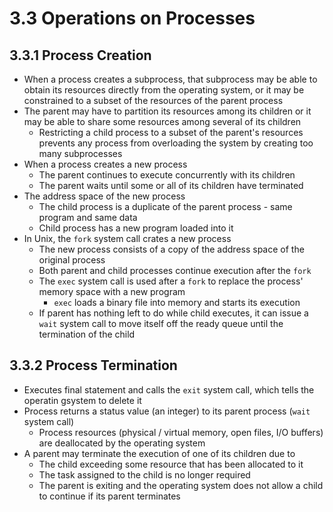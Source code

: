 # 3.3 Operations on Processes

## 3.3.1 Process Creation

* When a process creates a subprocess, that subprocess may be able to obtain its resources directly from the operating system, or it may be constrained to a subset of the resources of the parent process
* The parent may have to partition its resources among its children or it may be able to share some resources among several of its children
  * Restricting a child process to a subset of the parent's resources prevents any process from overloading the system by creating too many subprocesses
* When a process creates a new process
  * The parent continues to execute concurrently with its children
  * The parent waits until some or all of its children have terminated
* The address space of the new process
  * The child process is a duplicate of the parent process - same program and same data
  * Child process has a new program loaded into it
* In Unix, the `fork` system call crates a new process
  * The new process consists of a copy of the address space of the original process
  * Both parent and child processes continue execution after the `fork`
  * The `exec` system call is used after a `fork` to replace the process' memory space with a new program
    * `exec` loads a binary file into memory and starts its execution
  * If parent has nothing left to do while child executes, it can issue a `wait` system call to move itself off the ready queue until the termination of the child

## 3.3.2 Process Termination

* Executes final statement and calls the `exit` system call, which tells the operatin gsystem to delete it
* Process returns a status value (an integer) to its parent process (`wait` system call)
  * Process resources (physical / virtual memory, open files, I/O buffers) are deallocated by the operating system
* A parent may terminate the execution of one of its children due to
  * The child exceeding some resource that has been allocated to it
  * The task assigned to the child is no longer required
  * The parent is exiting and the operating system does not allow a child to continue if its parent terminates
